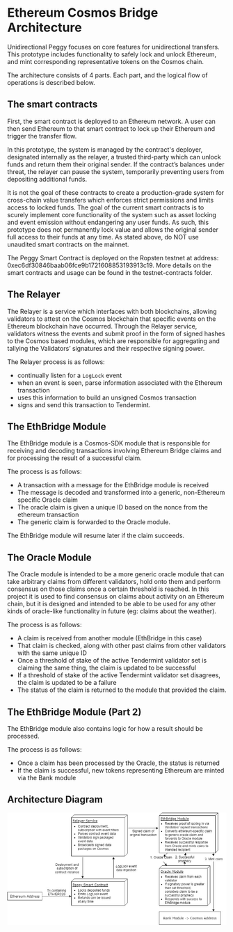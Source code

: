 # Ethereum Cosmos Bridge Architecture

Unidirectional Peggy focuses on core features for unidirectional transfers. This prototype includes functionality to safely lock and unlock Ethereum, and mint corresponding representative tokens on the Cosmos chain.

The architecture consists of 4 parts. Each part, and the logical flow of operations is described below.

## The smart contracts

First, the smart contract is deployed to an Ethereum network. A user can then send Ethereum to that smart contract to lock up their Ethereum and trigger the transfer flow.

In this prototype, the system is managed by the contract's deployer, designated internally as the relayer, a trusted third-party which can unlock funds and return them their original sender. If the contract’s balances under threat, the relayer can pause the system, temporarily preventing users from depositing additional funds.

It is not the goal of these contracts to create a production-grade system for cross-chain value transfers which enforces strict permissions and limits access to locked funds. The goal of the current smart contracts is to scurely implement core functionality of the system such as asset locking and event emission without endangering any user funds. As such, this prototype does not permanently lock value and allows the original sender full access to their funds at any time. As stated above, do NOT use unaudited smart contracts on the mainnet.

The Peggy Smart Contract is deployed on the Ropsten testnet at address: 0xec6df30846baab06fce9b1721608853193913c19. More details on the smart contracts and usage can be found in the testnet-contracts folder.

## The Relayer

The Relayer is a service which interfaces with both blockchains, allowing validators to attest on the Cosmos blockchain that specific events on the Ethereum blockchain have occurred. Through the Relayer service, validators witness the events and submit proof in the form of signed hashes to the Cosmos based modules, which are responsible for aggregating and tallying the Validators’ signatures and their respective signing power.

The Relayer process is as follows:

- continually listen for a `LogLock` event
- when an event is seen, parse information associated with the Ethereum transaction
- uses this information to build an unsigned Cosmos transaction
- signs and send this transaction to Tendermint.

## The EthBridge Module

The EthBridge module is a Cosmos-SDK module that is responsible for receiving and decoding transactions involving Ethereum Bridge claims and for processing the result of a successful claim.

The process is as follows:

- A transaction with a message for the EthBridge module is received
- The message is decoded and transformed into a generic, non-Ethereum specific Oracle claim
- The oracle claim is given a unique ID based on the nonce from the ethereum transaction
- The generic claim is forwarded to the Oracle module.

The EthBridge module will resume later if the claim succeeds.

## The Oracle Module

The Oracle module is intended to be a more generic oracle module that can take arbitrary claims from different validators, hold onto them and perform consensus on those claims once a certain threshold is reached. In this project it is used to find consensus on claims about activity on an Ethereum chain, but it is designed and intended to be able to be used for any other kinds of oracle-like functionality in future (eg: claims about the weather).

The process is as follows:

- A claim is received from another module (EthBridge in this case)
- That claim is checked, along with other past claims from other validators with the same unique ID
- Once a threshold of stake of the active Tendermint validator set is claiming the same thing, the claim is updated to be successful
- If a threshold of stake of the active Tendermint validator set disagrees, the claim is updated to be a failure
- The status of the claim is returned to the module that provided the claim.

## The EthBridge Module (Part 2)

The EthBridge module also contains logic for how a result should be processed.

The process is as follows:

- Once a claim has been processed by the Oracle, the status is returned
- If the claim is successful, new tokens representing Ethereum are minted via the Bank module

## Architecture Diagram

![peggyarchitecturediagram](./ethbridge.jpg)